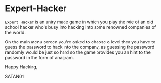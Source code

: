 # Expert-Hacker
`Expert Hacker` is an unity made game in which you play the role of an old school hacker who's busy into hacking into some renowned companies of the world.

On the main menu screen you're asked to choose a level then you have to guess the password to hack into the company, as guessing the password randomly would be just so hard so the game provides you an hint to the password in the form of anagram.

Happy Hacking,

SATAN01
